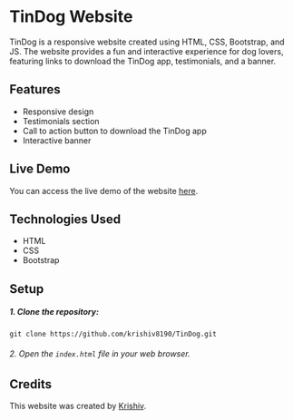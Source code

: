 
# TinDog Website
TinDog is a responsive website created using HTML, CSS, Bootstrap, and JS. The website provides a fun and interactive experience for dog lovers, featuring links to download the TinDog app, testimonials, and a banner.
## Features
* Responsive design
* Testimonials section
* Call to action button to download the TinDog app
* Interactive banner
## Live Demo

You can access the live demo of the website [here](https://krishiv8190.github.io/TinDog/).
## Technologies Used
- HTML
- CSS
- Bootstrap
## Setup

##### 1. Clone the repository:
``` 
git clone https://github.com/krishiv8190/TinDog.git
```

###### 2. Open the `index.html` file in your web browser.

## Credits
This website was created by [Krishiv](https://github.com/krishiv8190/).
